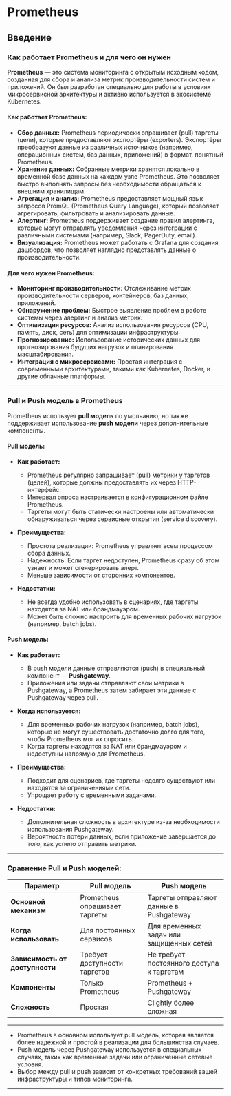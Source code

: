 # Prometheus

## Введение
### Как работает Prometheus и для чего он нужен

**Prometheus** — это система мониторинга с открытым исходным кодом, созданная для сбора и анализа метрик производительности систем и приложений. Он был разработан специально для работы в условиях микросервисной архитектуры и активно используется в экосистеме Kubernetes.

#### **Как работает Prometheus:**
- **Сбор данных:** Prometheus периодически опрашивает (pull) таргеты (цели), которые предоставляют экспортёры (exporters). Экспортёры преобразуют данные из различных источников (например, операционных систем, баз данных, приложений) в формат, понятный Prometheus.
- **Хранение данных:** Собранные метрики хранятся локально в временной базе данных на каждом узле Prometheus. Это позволяет быстро выполнять запросы без необходимости обращаться к внешним хранилищам.
- **Агрегация и анализ:** Prometheus предоставляет мощный язык запросов PromQL (Prometheus Query Language), который позволяет агрегировать, фильтровать и анализировать данные.
- **Алертинг:** Prometheus поддерживает создание правил алертинга, которые могут отправлять уведомления через интеграции с различными системами (например, Slack, PagerDuty, email).
- **Визуализация:** Prometheus может работать с Grafana для создания дашбордов, что позволяет наглядно представлять данные о производительности.

#### **Для чего нужен Prometheus:**
- **Мониторинг производительности:** Отслеживание метрик производительности серверов, контейнеров, баз данных, приложений.
- **Обнаружение проблем:** Быстрое выявление проблем в работе системы через алертинг и анализ метрик.
- **Оптимизация ресурсов:** Анализ использования ресурсов (CPU, память, диск, сеть) для оптимизации инфраструктуры.
- **Прогнозирование:** Использование исторических данных для прогнозирования будущих нагрузок и планирования масштабирования.
- **Интеграция с микросервисами:** Простая интеграция с современными архитектурами, такими как Kubernetes, Docker, и другие облачные платформы.

---

### Pull и Push модель в Prometheus

Prometheus использует **pull модель** по умолчанию, но также поддерживает использование **push модели** через дополнительные компоненты.

#### **Pull модель:**
- **Как работает:**
  - Prometheus регулярно запрашивает (pull) метрики у таргетов (целей), которые должны предоставлять их через HTTP-интерфейс.
  - Интервал опроса настраивается в конфигурационном файле Prometheus.
  - Таргеты могут быть статически настроены или автоматически обнаруживаться через сервисные открытия (service discovery).

- **Преимущества:**
  - Простота реализации: Prometheus управляет всем процессом сбора данных.
  - Надежность: Если таргет недоступен, Prometheus сразу об этом узнает и может сгенерировать алерт.
  - Меньше зависимости от сторонних компонентов.

- **Недостатки:**
  - Не всегда удобно использовать в сценариях, где таргеты находятся за NAT или брандмауэром.
  - Может быть сложно настроить для временных рабочих нагрузок (например, batch jobs).

#### **Push модель:**
- **Как работает:**
  - В push модели данные отправляются (push) в специальный компонент — **Pushgateway**.
  - Приложения или задачи отправляют свои метрики в Pushgateway, а Prometheus затем забирает эти данные с Pushgateway через pull.

- **Когда используется:**
  - Для временных рабочих нагрузок (например, batch jobs), которые не могут существовать достаточно долго для того, чтобы Prometheus мог их опросить.
  - Когда таргеты находятся за NAT или брандмауэром и недоступны напрямую для Prometheus.

- **Преимущества:**
  - Подходит для сценариев, где таргеты недолго существуют или находятся за ограничениями сети.
  - Упрощает работу с временными задачами.

- **Недостатки:**
  - Дополнительная сложность в архитектуре из-за необходимости использования Pushgateway.
  - Вероятность потери данных, если приложение завершается до того, как успело отправить метрики.

---

### Сравнение Pull и Push моделей:

| **Параметр** | **Pull модель** | **Push модель** |
|--------------|-----------------|-----------------|
| **Основной механизм** | Prometheus опрашивает таргеты | Таргеты отправляют данные в Pushgateway |
| **Когда использовать** | Для постоянных сервисов | Для временных задач или защищенных сетей |
| **Зависимость от доступности** | Требует доступности таргетов | Не требует постоянного доступа к таргетам |
| **Компоненты** | Только Prometheus | Prometheus + Pushgateway |
| **Сложность** | Простая | Сlightly более сложная |

---

- Prometheus в основном использует pull модель, которая является более надежной и простой в реализации для большинства случаев.
- Push модель через Pushgateway используется в специальных случаях, таких как временные задачи или ограниченные сетевые условия.
- Выбор между pull и push зависит от конкретных требований вашей инфраструктуры и типов мониторинга.

---
